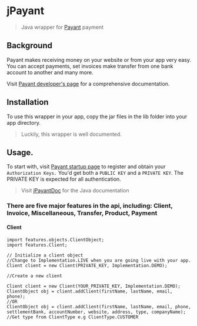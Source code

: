 # jPayant
> Java wrapper for <a href="https://payant.ng/">Payant</a> payment

## Background
Payant makes receiving money on your website or from your app very easy.<br>
You can accept payments, set invoices make transfer from one bank account to another and many more.

Visit <a href="https://developers.payant.ng/">Payant developer's page</a> for a comprehensive documentation.

## Installation
To use this wrapper in your app, copy the jar files in the lib folder into your app directory.
> Luckily, this wrapper is well documented.

## Usage.
To start with, visit <a href="https://payant.ng/get-started">Payant startup page</a> to register and obtain your ```Authorization Keys.```
You'd get both a `PUBLIC KEY` and a `PRIVATE KEY`.
The PRIVATE KEY is expected for all authentication.
> Visit <a href="https://yusufoguntola.github.io/jPayantDoc/">jPayantDoc</a> for the Java documentation

### There are five major features in the api, including: Client, Invoice, Miscellaneous, Transfer, Product, Payment
#### Client
```shell
import features.objects.ClientObject;
import features.Client;

// Initialize a client object
//Change to Implementation.LIVE when you are going live with your app.
Client client = new Client(PRIVATE_KEY, Implementation.DEMO);

//Create a new client

Client client = new Client(YOUR_PRIVATE_KEY, Implementation.DEMO);
ClientObject obj = client.addClient(firstName, lastName, email, phone);
//OR
ClientObject obj = client.addClient(firstName, lastName, email, phone, settlementBank, accountNumber, website, address, type, companyName);
//Get type from ClientType e.g ClientType.CUSTOMER
```
